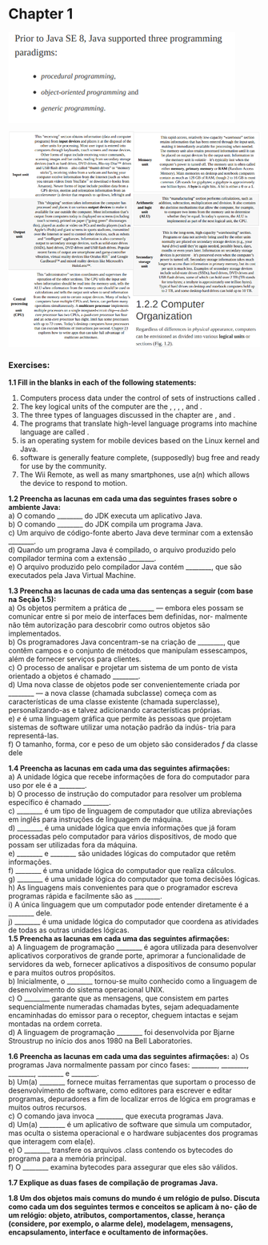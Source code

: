 ﻿# Chapter 1
![alt text](image.png)
   
![alt text](image-1.png)  

### Exercises:  

**1.1 Fill in the blanks in each of the following statements:**  

1. Computers process data under the control of sets of instructions
called .  
2. The key logical units of the computer are the ,
, , , and .  
3. The three types of languages discussed in the chapter are
, and .  
4. The programs that translate high-level language programs into
machine language are called .  
5. is an operating system for mobile devices based on the
Linux kernel and Java.  
6. software is generally feature complete, (supposedly)
bug free and ready for use by the community.  
7. The Wii Remote, as well as many smartphones, use a(n)
which allows the device to respond to motion.  

**1.2 Preencha as lacunas em cada uma das seguintes frases sobre o ambiente Java:**  
a) O comando ________ do JDK executa um aplicativo Java.  
b) O comando ________ do JDK compila um programa Java.  
c) Um arquivo de código-fonte aberto Java deve terminar com a extensão ________.  
d) Quando um programa Java é compilado, o arquivo produzido pelo compilador termina com a extensão ________.  
e) O arquivo produzido pelo compilador Java contém ________, que são executados pela Java Virtual Machine.  

**1.3 Preencha as lacunas de cada uma das sentenças a seguir (com base na Seção 1.5):**  
a) Os objetos permitem a prática de ________ — embora eles possam se comunicar entre si por meio de interfaces bem definidas, nor-
malmente não têm autorização para descobrir como outros objetos são implementados.  
b) Os programadores Java concentram-se na criação de ________, que contêm campos e o conjunto de métodos que manipulam essescampos, além de fornecer serviços para clientes.  
c) O processo de analisar e projetar um sistema de um ponto de vista orientado a objetos é chamado ________.  
d) Uma nova classe de objetos pode ser convenientemente criada por ________ — a nova classe (chamada subclasse) começa com as
características de uma classe existente (chamada superclasse), personalizando-as e talvez adicionando características próprias.  
e) _e_ é uma linguagem gráfica que permite às pessoas que projetam sistemas de software utilizar uma notação padrão da indús-
tria para representá-las.  
f) O tamanho, forma, cor e peso de um objeto são considerados _f_ da classe dele  

**1.4 Preencha as lacunas em cada uma das seguintes afirmações:**  
a) A unidade lógica que recebe informações de fora do computador para uso por ele é a ________.  
b) O processo de instrução do computador para resolver um problema específico é chamado ________.  
c) ________ é um tipo de linguagem de computador que utiliza abreviações em inglês para instruções de linguagem de máquina.  
d) ________ é uma unidade lógica que envia informações que já foram processadas pelo computador para vários dispositivos, de modo
que possam ser utilizadas fora da máquina.  
e) ________ e ________ são unidades lógicas do computador que retêm informações.  
f) ________ é uma unidade lógica do computador que realiza cálculos.  
g) ________ é uma unidade lógica do computador que toma decisões lógicas.  
h) As linguagens mais convenientes para que o programador escreva programas rápida e facilmente são as ________.  
i) A única linguagem que um computador pode entender diretamente é a ________ dele.  
j) ________ é uma unidade lógica do computador que coordena as atividades de todas as outras unidades lógicas.  
**1.5 Preencha as lacunas em cada uma das seguintes afirmações:**  
a) A linguagem de programação ________ é agora utilizada para desenvolver aplicativos corporativos de grande porte, aprimorar a
funcionalidade de servidores da web, fornecer aplicativos a dispositivos de consumo popular e para muitos outros propósitos.  
b) Inicialmente, o ________ tornou-se muito conhecido como a linguagem de desenvolvimento do sistema operacional UNIX.  
c) O ________ garante que as mensagens, que consistem em partes sequencialmente numeradas chamadas bytes, sejam adequadamente encaminhadas do emissor para o receptor, cheguem intactas e sejam montadas na ordem correta.  
d) A linguagem de programação ________ foi desenvolvida por Bjarne Stroustrup no início dos anos 1980 na Bell Laboratories.  

**1.6 Preencha as lacunas em cada uma das seguintes afirmações:**
a) Os programas Java normalmente passam por cinco fases: ________, ________, ________, ________ e ________.  
b) Um(a) ________ fornece muitas ferramentas que suportam o processo de desenvolvimento de software, como editores para escrever
e editar programas, depuradores a fim de localizar erros de lógica em programas e muitos outros recursos.  
c) O comando java invoca ________, que executa programas Java.  
d) Um(a) ________ é um aplicativo de software que simula um computador, mas oculta o sistema operacional e o hardware subjacentes
dos programas que interagem com ela(e).  
e) O ________ transfere os arquivos .class contendo os bytecodes do programa para a memória principal.  
f) O ________ examina bytecodes para assegurar que eles são válidos.  

**1.7 Explique as duas fases de compilação de programas Java.**  

**1.8
Um dos objetos mais comuns do mundo é um relógio de pulso. Discuta como cada um dos seguintes termos e conceitos se aplicam à no-
ção de um relógio: objeto, atributos, comportamentos, classe, herança (considere, por exemplo, o alarme dele), modelagem, mensagens,
encapsulamento, interface e ocultamento de informações.**  
